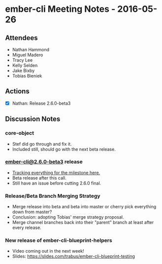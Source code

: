 # ember-cli Meeting Notes - 2016-05-26

## Attendees

- Nathan Hammond
- Miguel Madero
- Tracy Lee
- Kelly Selden
- Jake Bixby
- Tobias Bieniek

## Actions

- [x] Nathan: Release 2.6.0-beta3

## Discussion Notes

### core-object

- Stef did go through and fix it.
- Included still, should go with the next beta release.

### ember-cli@2.6.0-beta3 release

- [Tracking everything for the milestone here.](https://github.com/ember-cli/ember-cli/milestones/v2.6.0)
- Beta release after this call.
- Still have an issue before cutting 2.6.0 final.

### Release/Beta Branch Merging Strategy

- Merge release into beta and beta into master or cherry pick everything down from master?
- Conclusion: adopting Tobias' merge strategy proposal.
- Merge channel branches back into their "parent" branch at least after every release.

### New release of ember-cli-blueprint-helpers

- Video coming out in the next week!
- Slides: https://slides.com/trabus/ember-cli-blueprint-testing
